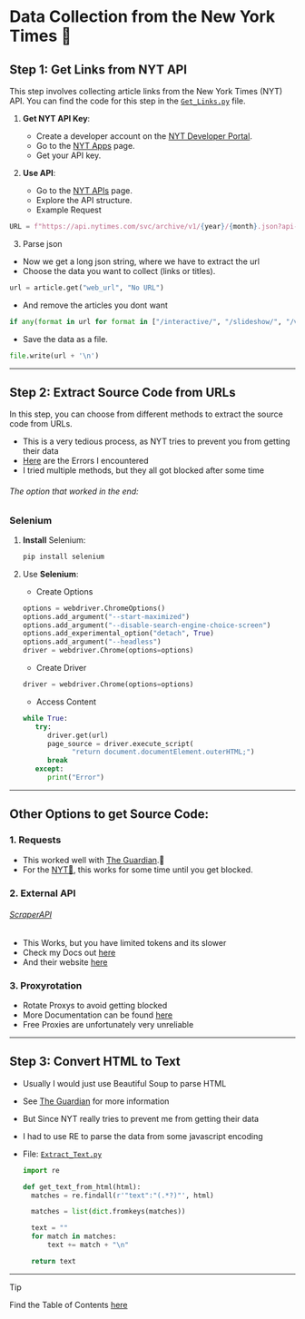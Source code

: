 # Data Collection from the New York Times 🏢

## Step 1: Get Links from **NYT API**

This step involves collecting article links from the New York Times (NYT) API. You can find the code for this step in the [`Get_Links.py`](./Get_Links.py) file.

1. **Get NYT API Key**:

   - Create a developer account on the [NYT Developer Portal](https://developer.nytimes.com/).
   - Go to the [NYT Apps](https://developer.nytimes.com/my-apps) page.
   - Get your API key.

2. **Use API**:

   - Go to the [NYT APIs](https://developer.nytimes.com/apis) page.
   - Explore the API structure.

   * Example Request

```python
URL = f"https://api.nytimes.com/svc/archive/v1/{year}/{month}.json?api-key={API_KEY}"
```

3. Parse json

- Now we get a long json string, where we have to extract the url
- Choose the data you want to collect (links or titles).

```python
url = article.get("web_url", "No URL")
```

- And remove the articles you dont want

```python
if any(format in url for format in ["/interactive/", "/slideshow/", "/video/", "/crossword/"]):
```

- Save the data as a file.

```python
file.write(url + '\n')
```

---

## Step 2: Extract Source Code from URLs

In this step, you can choose from different methods to extract the source code from URLs.

- This is a very tedious process, as NYT tries to prevent you from getting their data
- [Here](../Errors/) are the Errors I encountered
- I tried multiple methods, but they all got blocked after some time

###### The option that worked in the end:

### Selenium

1. **Install** Selenium:

   ```sh
   pip install selenium
   ```

2. Use **Selenium**:

   - Create Options

   ```python
   options = webdriver.ChromeOptions()
   options.add_argument("--start-maximized")
   options.add_argument("--disable-search-engine-choice-screen")
   options.add_experimental_option("detach", True)
   options.add_argument("--headless")
   driver = webdriver.Chrome(options=options)
   ```

   - Create Driver

   ```python
   driver = webdriver.Chrome(options=options)
   ```

   - Access Content

   ```python
   while True:
      try:
         driver.get(url)
         page_source = driver.execute_script(
               "return document.documentElement.outerHTML;")
         break
      except:
         print("Error")
   ```

---

## Other Options to get Source Code:

### 1. Requests

- This worked well with [The Guardian](../The%20Guardian/).💂
- For the [NYT🏢](../NYT/), this works for some time until you get blocked.

### 2. External API

###### [ScraperAPI](../Scraperapi/)

- This Works, but you have limited tokens and its slower
- Check my Docs out [here](../Scraperapi/)
- And their website [here](https://www.scraperapi.com/)

### 3. Proxyrotation

- Rotate Proxys to avoid getting blocked
- More Documentation can be found [here](../Proxyrotation/)
- Free Proxies are unfortunately very unreliable

---

## Step 3: Convert HTML to Text

- Usually I would just use Beautiful Soup to parse HTML
- See [The Guardian](../The%20Guardian/) for more information

- But Since NYT really tries to prevent me from getting their data
- I had to use RE to parse the data from some javascript encoding

- File: [`Extract_Text.py`](./Extract_Text.py)

  ```python
  import re
  ```

  ```python
  def get_text_from_html(html):
    matches = re.findall(r'"text":"(.*?)"', html)

    matches = list(dict.fromkeys(matches))

    text = ""
    for match in matches:
        text += match + "\n"

    return text
  ```

---

> [!TIP]
> Find the Table of Contents [here](https://github.com/AdminL3/Jugend-Forscht/blob/main/Table_of_contents.md)

